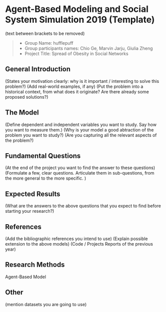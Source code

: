 # Agent-Based Modeling and Social System Simulation 2019 (Template)
(text between brackets to be removed)

> * Group Name: hufflepuff
> * Group participants names: Chio Ge, Marvin Jarju, Giulia Zheng
> * Project Title: Spread of Obesity in Social Networks

## General Introduction

(States your motivation clearly: why is it important / interesting to solve this problem?)
(Add real-world examples, if any)
(Put the problem into a historical context, from what does it originate? Are there already some proposed solutions?)

## The Model

(Define dependent and independent variables you want to study. Say how you want to measure them.) (Why is your model a good abtraction of the problem you want to study?) (Are you capturing all the relevant aspects of the problem?)


## Fundamental Questions

(At the end of the project you want to find the answer to these questions)
(Formulate a few, clear questions. Articulate them in sub-questions, from the more general to the more specific. )


## Expected Results

(What are the answers to the above questions that you expect to find before starting your research?)


## References 

(Add the bibliographic references you intend to use)
(Explain possible extension to the above models)
(Code / Projects Reports of the previous year)


## Research Methods

Agent-Based Model


## Other

(mention datasets you are going to use)
